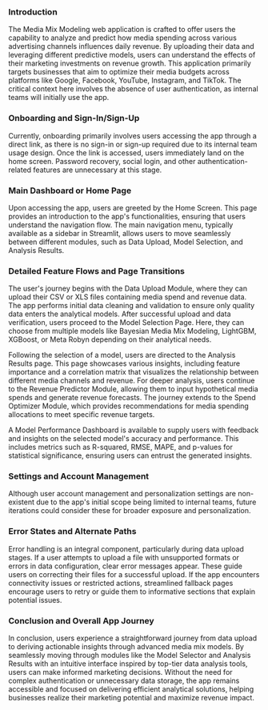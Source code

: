 ### Introduction

The Media Mix Modeling web application is crafted to offer users the capability to analyze and predict how media spending across various advertising channels influences daily revenue. By uploading their data and leveraging different predictive models, users can understand the effects of their marketing investments on revenue growth. This application primarily targets businesses that aim to optimize their media budgets across platforms like Google, Facebook, YouTube, Instagram, and TikTok. The critical context here involves the absence of user authentication, as internal teams will initially use the app.

### Onboarding and Sign-In/Sign-Up

Currently, onboarding primarily involves users accessing the app through a direct link, as there is no sign-in or sign-up required due to its internal team usage design. Once the link is accessed, users immediately land on the home screen. Password recovery, social login, and other authentication-related features are unnecessary at this stage.

### Main Dashboard or Home Page

Upon accessing the app, users are greeted by the Home Screen. This page provides an introduction to the app's functionalities, ensuring that users understand the navigation flow. The main navigation menu, typically available as a sidebar in Streamlit, allows users to move seamlessly between different modules, such as Data Upload, Model Selection, and Analysis Results.

### Detailed Feature Flows and Page Transitions

The user's journey begins with the Data Upload Module, where they can upload their CSV or XLS files containing media spend and revenue data. The app performs initial data cleaning and validation to ensure only quality data enters the analytical models. After successful upload and data verification, users proceed to the Model Selection Page. Here, they can choose from multiple models like Bayesian Media Mix Modeling, LightGBM, XGBoost, or Meta Robyn depending on their analytical needs.

Following the selection of a model, users are directed to the Analysis Results page. This page showcases various insights, including feature importance and a correlation matrix that visualizes the relationship between different media channels and revenue. For deeper analysis, users continue to the Revenue Predictor Module, allowing them to input hypothetical media spends and generate revenue forecasts. The journey extends to the Spend Optimizer Module, which provides recommendations for media spending allocations to meet specific revenue targets.

A Model Performance Dashboard is available to supply users with feedback and insights on the selected model's accuracy and performance. This includes metrics such as R-squared, RMSE, MAPE, and p-values for statistical significance, ensuring users can entrust the generated insights.

### Settings and Account Management

Although user account management and personalization settings are non-existent due to the app's initial scope being limited to internal teams, future iterations could consider these for broader exposure and personalization.

### Error States and Alternate Paths

Error handling is an integral component, particularly during data upload stages. If a user attempts to upload a file with unsupported formats or errors in data configuration, clear error messages appear. These guide users on correcting their files for a successful upload. If the app encounters connectivity issues or restricted actions, streamlined fallback pages encourage users to retry or guide them to informative sections that explain potential issues.

### Conclusion and Overall App Journey

In conclusion, users experience a straightforward journey from data upload to deriving actionable insights through advanced media mix models. By seamlessly moving through modules like the Model Selector and Analysis Results with an intuitive interface inspired by top-tier data analysis tools, users can make informed marketing decisions. Without the need for complex authentication or unnecessary data storage, the app remains accessible and focused on delivering efficient analytical solutions, helping businesses realize their marketing potential and maximize revenue impact.
